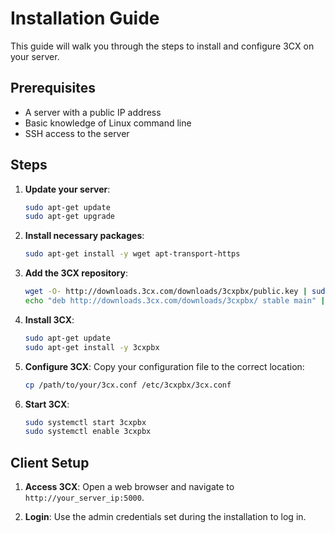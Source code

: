 # Installation Guide

This guide will walk you through the steps to install and configure 3CX on your server.

## Prerequisites

- A server with a public IP address
- Basic knowledge of Linux command line
- SSH access to the server

## Steps

1. **Update your server**:
    ```bash
    sudo apt-get update
    sudo apt-get upgrade
    ```

2. **Install necessary packages**:
    ```bash
    sudo apt-get install -y wget apt-transport-https
    ```

3. **Add the 3CX repository**:
    ```bash
    wget -O- http://downloads.3cx.com/downloads/3cxpbx/public.key | sudo apt-key add -
    echo "deb http://downloads.3cx.com/downloads/3cxpbx/ stable main" | sudo tee /etc/apt/sources.list.d/3cxpbx.list
    ```

4. **Install 3CX**:
    ```bash
    sudo apt-get update
    sudo apt-get install -y 3cxpbx
    ```

5. **Configure 3CX**:
    Copy your configuration file to the correct location:
    ```bash
    cp /path/to/your/3cx.conf /etc/3cxpbx/3cx.conf
    ```

6. **Start 3CX**:
    ```bash
    sudo systemctl start 3cxpbx
    sudo systemctl enable 3cxpbx
    ```

## Client Setup

1. **Access 3CX**:
    Open a web browser and navigate to `http://your_server_ip:5000`.

2. **Login**:
    Use the admin credentials set during the installation to log in.
